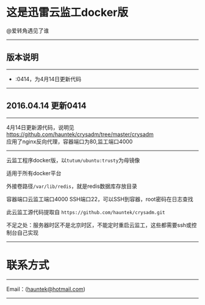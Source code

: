 # 这是迅雷云监工docker版
@爱转角遇见了谁

***
## 版本说明
***
- :0414，为4月14日更新代码

***
## 2016.04.14 更新0414
***
4月14日更新源代码，说明见 https://github.com/hauntek/crysadm/tree/master/crysadm     
应用了nginx反向代理，容器端口为80,监工端口4000
***

云监工程序docker版，以`tutum/ubuntu:trusty`为母镜像  

适用于所有docker平台  

外接卷路径`/var/lib/redis`，就是redis数据库存放目录  

容器端口云监工端口4000 SSH端口22，可以SSH到容器，root密码在日志查找  

此云监工源代码提取自 `https://github.com/hauntek/crysadm.git`  

不足之处：服务器时区不是北京时区，不能定时重启云监工，这些都需要ssh或控制台自己实现  

***

# 联系方式

***

Email：(hauntek@hotmail.com)

***
